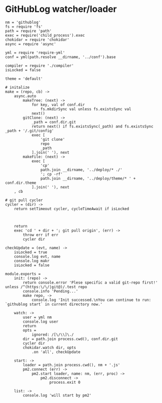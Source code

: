 # GitHubLog watcher/loader

	nm = 'githublog'
	fs = require 'fs'
	path = require 'path'
	exec = require('child_process').exec
	chokidar = require 'chokidar'
	async = require 'async'

	yml = require 'require-yml'
	conf = yml(path.resolve __dirname, '../conf').base
	
	compiler = require './compiler'
	isLocked = false

	theme = 'default'

	# initalize 
	make = (repo, cb) ->
		async.auto
			makeTree: (next) ->
				for key, val of conf.dir
					fs.mkdirSync val unless fs.existsSync val
				next()
			gitClone: (next) ->
				_path = conf.dir.git
				return next() if fs.existsSync(_path) and fs.existsSync _path + '/.git/config'
				exec [
					'git clone'
					repo
					_path
				].join(' '), next
			makeFile: (next) ->
				exec [
					'cp'
					path.join __dirname, '../deploy/* ./'
					'; cp -rf'
					path.join __dirname, '../deploy/theme/* ' + conf.dir.theme
				].join(' '), next
		, cb

	# git pull cycler
	cycler = (dir) ->
		return setTimeout cycler, cycleTimeAwait if isLocked



		return
		exec 'cd ' + dir + '; git pull origin', (err) ->
			throw err if err
			cycler dir

	checkUpdate = (evt, name) ->
		isLocked = true
		console.log evt, name
		console.log makr
		isLocked = false

	module.exports =
		init: (repo) ->
			return console.error 'Plese specific a valid git-repo first!' unless /^(https:\/\/|git@)/.test repo
			console.info 'Pending...'
			make repo, ->
				console.log 'Init successed.\nYou can continue to run: `githublog start` in current directory now.'

		watch: ->
			user = yml nm
			console.log user
			return
			opts =
				ignored: /[\/\\]\./
			dir = path.join process.cwd(), conf.dir.git
			cycler dir
			chokidar.watch dir, opts
				.on 'all', checkUpdate

		start: ->
			loader = path.join process.cwd(), nm + '.js'
			pm2.connect (err) ->
				pm2.start loader, name: nm, (err, proc) ->
					pm2.disconnect ->
						process.exit 0

		list: ->
			console.log 'will start by pm2'
